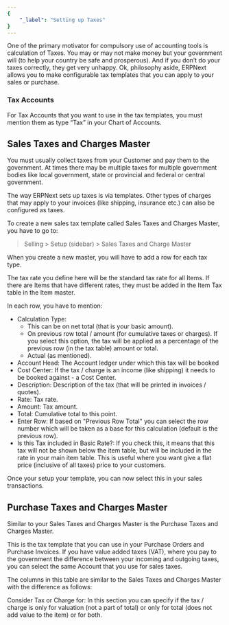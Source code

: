 ```yaml
---
{
	"_label": "Setting up Taxes"
}
---
```

One of the primary motivator for compulsory use of accounting tools is calculation of Taxes. You may or may not make money but your government will (to help your country be safe and prosperous). And if you don’t do your taxes correctly, they get very unhappy. Ok, philosophy aside, ERPNext allows you to make configurable tax templates that you can apply to your sales or purchase.

### Tax Accounts

For Tax Accounts that you want to use in the tax templates, you must mention them as type “Tax” in your Chart of Accounts.

## Sales Taxes and Charges Master

You must usually collect taxes from your Customer and pay them to the government. At times there may be multiple taxes for multiple government bodies like local government, state or provincial and federal or central government.

The way ERPNext sets up taxes is via templates. Other types of charges that may apply to your invoices (like shipping, insurance etc.) can also be configured as taxes.

To create a new sales tax template called Sales Taxes and Charges Master, you have to go to:

> Selling > Setup (sidebar) > Sales Taxes and Charge Master

When you create a new master, you will have to add a row for each tax type.

The tax rate you define here will be the standard tax rate for all Items. If there are Items that have different rates, they must be added in the Item Tax table in the Item master.

In each row, you have to mention:

- Calculation Type: 
	- This can be on net total (that is your basic amount).
	- On previous row total / amount (for cumulative taxes or charges). If you select this 	option, the tax will be applied as a percentage of the previous row (in the tax table) amount or total.
	- Actual (as mentioned).
- Account Head: The Account ledger under which this tax will be booked
- Cost Center: If the tax / charge is an income (like shipping) it needs to be booked against - a Cost Center.
- Description: Description of the tax (that will be printed in invoices / quotes).
- Rate: Tax rate.
- Amount: Tax amount.
- Total: Cumulative total to this point.
- Enter Row: If based on "Previous Row Total" you can select the row number which will be taken as a base for this calculation (default is the previous row).
- Is this Tax included in Basic Rate?: If you check this, it means that this tax will not be shown below the item table, but will be included in the rate in your main item table. This is useful where you want give a flat price (inclusive of all taxes) price to your customers.

Once your setup your template, you can now select this in your sales transactions.

## Purchase Taxes and Charges Master

Similar to your Sales Taxes and Charges Master is the Purchase Taxes and Charges Master.

This is the tax template that you can use in your Purchase Orders and Purchase Invoices. If you have value added taxes (VAT), where you pay to the government the difference between your incoming and outgoing taxes, you can select the same Account that you use for sales taxes.

The columns in this table are similar to the Sales Taxes and Charges Master with the difference as follows:

Consider Tax or Charge for: In this section you can specify if the tax / charge is only for valuation (not a part of total) or only for total (does not add value to the item) or for both.
